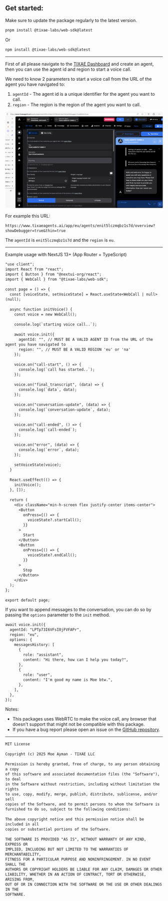 ## Get started:

Make sure to update the package regularly to the latest version.

```bash
pnpm install @tixae-labs/web-sdk@latest
```
Or
```bash
npm install @tixae-labs/web-sdk@latest
```

---

First of all please navigate to the [TIXAE Dashboard](https://tixaeagents.ai/login) and create an agent, then you can use the agent id and region to start a voice call.

We need to know 2 parameters to start a voice call from the URL of the agent you have navigated to:

1. `agentId` - The agent id is a unique identifier for the agent you want to call.
2. `region` - The region is the region of the agent you want to call.

![agent-id](./assets/thing.png)

For example this URL:

```
https://www.tixaeagents.ai/app/eu/agents/enit5lczmqbz1s7d/overview?showDebugger=true&thin=true
```

The `agentId` is `enit5lczmqbz1s7d` and the `region` is `eu`.

---

Example usage with NextJS 13+ (App Router + TypeScript)

```tsx
"use client";
import React from "react";
import { Button } from "@nextui-org/react";
import { WebCall } from "@tixae-labs/web-sdk";

const page = () => {
  const [voiceState, setVoiceState] = React.useState<WebCall | null>(null);

  async function initVoice() {
    const voice = new WebCall();

    console.log(`starting voice call..`);

    await voice.init({
      agentId: "", // MUST BE A VALID AGENT ID from the URL of the agent you have navigated to
      region: "", // MUST BE A VALID REGION 'eu' or 'na'
    });

    voice.on("call-start", () => {
      console.log(`call has started..`);
    });

    voice.on("final_transcript", (data) => {
      console.log(`data`, data);
    });

    voice.on("conversation-update", (data) => {
      console.log(`conversation-update`, data);
    });

    voice.on("call-ended", () => {
      console.log(`call-ended`);
    });

    voice.on("error", (data) => {
      console.log(`error`, data);
    });

    setVoiceState(voice);
  }

  React.useEffect(() => {
    initVoice();
  }, []);

  return (
    <div className="min-h-screen flex justify-center items-center">
      <Button
        onPress={() => {
          voiceState?.startCall();
        }}
      >
        Start
      </Button>
      <Button
        onPress={() => {
          voiceState?.endCall();
        }}
      >
        Stop
      </Button>
    </div>
  );
};

export default page;
```

If you want to append messages to the conversation, you can do so by passing the `options` parameter to the `init` method.

```tsx
await voice.init({
  agentId: "LPTp73I6VFsI0jFVFAPr",
  region: "eu",
  options: {
    messagesHistory: [
      {
        role: "assistant",
        content: "Hi there, how can I help you today?",
      },
      {
        role: "user",
        content: "I'm good my name is Moe btw.",
      },
    ],
  },
});
```

Notes:
- This packages uses WebRTC to make the voice call, any browser that doesn't support that might not be compatible with this package.
- If you have a bug report please open an issue on the [GitHub repository](https://github.com/Moe03/ta-web-sdk/issues).
  
---

```
MIT License

Copyright (c) 2025 Moe Ayman - TIXAE LLC

Permission is hereby granted, free of charge, to any person obtaining a copy
of this software and associated documentation files (the "Software"), to deal
in the Software without restriction, including without limitation the rights
to use, copy, modify, merge, publish, distribute, sublicense, and/or sell
copies of the Software, and to permit persons to whom the Software is
furnished to do so, subject to the following conditions:

The above copyright notice and this permission notice shall be included in all
copies or substantial portions of the Software.

THE SOFTWARE IS PROVIDED "AS IS", WITHOUT WARRANTY OF ANY KIND, EXPRESS OR
IMPLIED, INCLUDING BUT NOT LIMITED TO THE WARRANTIES OF MERCHANTABILITY,
FITNESS FOR A PARTICULAR PURPOSE AND NONINFRINGEMENT. IN NO EVENT SHALL THE
AUTHORS OR COPYRIGHT HOLDERS BE LIABLE FOR ANY CLAIM, DAMAGES OR OTHER
LIABILITY, WHETHER IN AN ACTION OF CONTRACT, TORT OR OTHERWISE, ARISING FROM,
OUT OF OR IN CONNECTION WITH THE SOFTWARE OR THE USE OR OTHER DEALINGS IN THE
SOFTWARE.
```